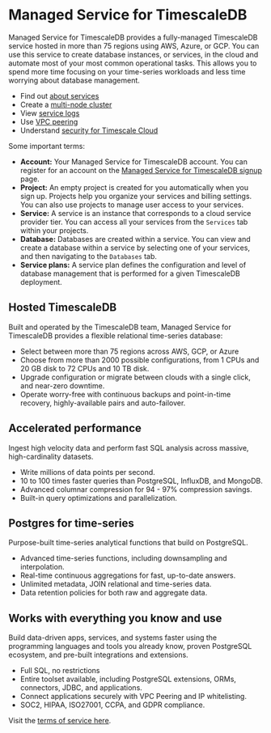 # Managed Service for TimescaleDB
Managed Service for TimescaleDB provides a fully-managed TimescaleDB service
hosted in more than 75 regions using AWS, Azure, or GCP. You can use this
service to create database instances, or services, in the cloud and automate
most of your most common operational tasks. This allows you to spend more time
focusing on your time-series workloads and less time worrying about database
management.

*   Find out [about services][create-a-service]
*   Create a [multi-node cluster][mst-multi-node]
*   View [service logs][viewing-service-logs]
*   Use [VPC peering][vpc-peering]
*   Understand [security for Timescale Cloud][security]

Some important terms:
*   **Account:** Your Managed Service for TimescaleDB account. You can register
    for an account on the
    [Managed Service for TimescaleDB signup][sign-up] page.
*   **Project:** An empty project is created for you automatically when you sign up.
    Projects help you organize your services and billing settings. You can also
    use projects to manage user access to your services.
*   **Service:** A service is an instance that corresponds to a cloud service
    provider tier. You can access all your services from the `Services` tab
    within your projects.
*   **Database:** Databases are created within a service. You can view and create a
    database within a service by selecting one of your services, and then
    navigating to the `Databases` tab.
*   **Service plans:** A service plan defines the configuration and level of
    database management that is performed for a given TimescaleDB deployment.

## Hosted TimescaleDB
Built and operated by the TimescaleDB team, Managed Service for TimescaleDB
provides a flexible relational time-series database:
*   Select between more than 75 regions across AWS, GCP, or Azure
*   Choose from more than 2000 possible configurations, from 1&nbsp;CPUs and
    20&nbsp;GB disk to 72&nbsp;CPUs and 10&nbsp;TB disk.
*   Upgrade configuration or migrate between clouds with a single click, and
    near-zero downtime.
*   Operate worry-free with continuous backups and point-in-time recovery,
    highly-available pairs and auto-failover.

## Accelerated performance
Ingest high velocity data and perform fast SQL analysis across massive,
high-cardinality datasets.
*   Write millions of data points per second.
*   10 to 100 times faster queries than PostgreSQL, InfluxDB, and MongoDB.
*   Advanced columnar compression for 94 - 97% compression savings.
*   Built-in query optimizations and parallelization.

## Postgres for time-series
Purpose-built time-series analytical functions that build on PostgreSQL.
*   Advanced time-series functions, including downsampling and interpolation.
*   Real-time continuous aggregations for fast, up-to-date answers.
*   Unlimited metadata, JOIN relational and time-series data.
*   Data retention policies for both raw and aggregate data.

## Works with everything you know and use
Build data-driven apps, services, and systems faster using the programming
languages and tools you already know, proven PostgreSQL ecosystem, and pre-built
integrations and extensions.
*   Full SQL, no restrictions
*   Entire toolset available, including PostgreSQL extensions, ORMs, connectors,
    JDBC, and applications.
*   Connect applications securely with VPC Peering and IP whitelisting.
*   SOC2, HIPAA, ISO27001, CCPA, and GDPR compliance.

Visit the [terms of service here][tos].

[create-a-service]: /create-a-service
[mst-multi-node]: /mst-multi-node
[viewing-service-logs]: /viewing-service-logs
[vpc-peering]: /vpc-peering
[security]: /security
[sign-up]: https://www.timescale.com/cloud-signup
[tos]: https://www.timescale.com/legal/mst-terms-of-service

